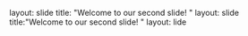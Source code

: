 layout: slide
title: "Welcome to our second slide! "
layout: slide
title:"Welcome to our second slide! "
layout: lide
